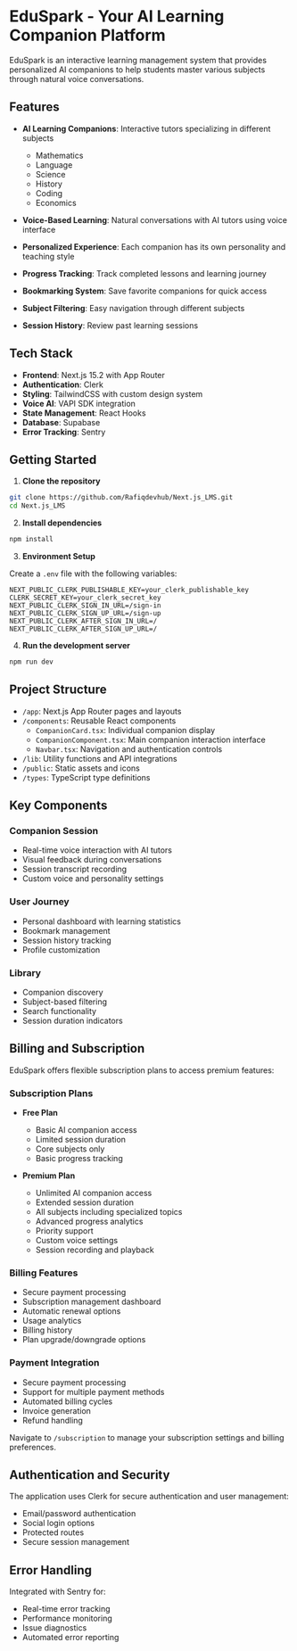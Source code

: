 # EduSpark - Your AI Learning Companion Platform

EduSpark is an interactive learning management system that provides personalized AI companions to help students master various subjects through natural voice conversations.

## Features

- **AI Learning Companions**: Interactive tutors specializing in different subjects

  - Mathematics
  - Language
  - Science
  - History
  - Coding
  - Economics

- **Voice-Based Learning**: Natural conversations with AI tutors using voice interface
- **Personalized Experience**: Each companion has its own personality and teaching style
- **Progress Tracking**: Track completed lessons and learning journey
- **Bookmarking System**: Save favorite companions for quick access
- **Subject Filtering**: Easy navigation through different subjects
- **Session History**: Review past learning sessions

## Tech Stack

- **Frontend**: Next.js 15.2 with App Router
- **Authentication**: Clerk
- **Styling**: TailwindCSS with custom design system
- **Voice AI**: VAPI SDK integration
- **State Management**: React Hooks
- **Database**: Supabase
- **Error Tracking**: Sentry

## Getting Started

1. **Clone the repository**

```bash
git clone https://github.com/Rafiqdevhub/Next.js_LMS.git
cd Next.js_LMS
```

2. **Install dependencies**

```bash
npm install
```

3. **Environment Setup**

Create a `.env` file with the following variables:

```env
NEXT_PUBLIC_CLERK_PUBLISHABLE_KEY=your_clerk_publishable_key
CLERK_SECRET_KEY=your_clerk_secret_key
NEXT_PUBLIC_CLERK_SIGN_IN_URL=/sign-in
NEXT_PUBLIC_CLERK_SIGN_UP_URL=/sign-up
NEXT_PUBLIC_CLERK_AFTER_SIGN_IN_URL=/
NEXT_PUBLIC_CLERK_AFTER_SIGN_UP_URL=/
```

4. **Run the development server**

```bash
npm run dev
```

## Project Structure

- `/app`: Next.js App Router pages and layouts
- `/components`: Reusable React components
  - `CompanionCard.tsx`: Individual companion display
  - `CompanionComponent.tsx`: Main companion interaction interface
  - `Navbar.tsx`: Navigation and authentication controls
- `/lib`: Utility functions and API integrations
- `/public`: Static assets and icons
- `/types`: TypeScript type definitions

## Key Components

### Companion Session

- Real-time voice interaction with AI tutors
- Visual feedback during conversations
- Session transcript recording
- Custom voice and personality settings

### User Journey

- Personal dashboard with learning statistics
- Bookmark management
- Session history tracking
- Profile customization

### Library

- Companion discovery
- Subject-based filtering
- Search functionality
- Session duration indicators

## Billing and Subscription

EduSpark offers flexible subscription plans to access premium features:

### Subscription Plans

- **Free Plan**

  - Basic AI companion access
  - Limited session duration
  - Core subjects only
  - Basic progress tracking

- **Premium Plan**
  - Unlimited AI companion access
  - Extended session duration
  - All subjects including specialized topics
  - Advanced progress analytics
  - Priority support
  - Custom voice settings
  - Session recording and playback

### Billing Features

- Secure payment processing
- Subscription management dashboard
- Automatic renewal options
- Usage analytics
- Billing history
- Plan upgrade/downgrade options

### Payment Integration

- Secure payment processing
- Support for multiple payment methods
- Automated billing cycles
- Invoice generation
- Refund handling

Navigate to `/subscription` to manage your subscription settings and billing preferences.

## Authentication and Security

The application uses Clerk for secure authentication and user management:

- Email/password authentication
- Social login options
- Protected routes
- Secure session management

## Error Handling

Integrated with Sentry for:

- Real-time error tracking
- Performance monitoring
- Issue diagnostics
- Automated error reporting
